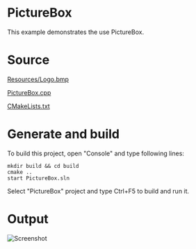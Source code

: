 # PictureBoxThis example demonstrates the use PictureBox.# Source[Resources/Logo.bmp](Resources/Logo.bmp)[PictureBox.cpp](PictureBox.cpp)[CMakeLists.txt](CMakeLists.txt)# Generate and buildTo build this project, open "Console" and type following lines:``` shellmkdir build && cd buildcmake .. start PictureBox.sln```Select "PictureBox" project and type Ctrl+F5 to build and run it.# Output![Screenshot](../../../docs/Pictures/PictureBox.png)